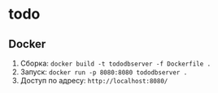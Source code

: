 # todo

## Docker

1. Сборка: `docker build -t tododbserver -f Dockerfile .`
2. Запуск: `docker run -p 8080:8080 tododbserver .`
3. Доступ по адресу: `http://localhost:8080/`